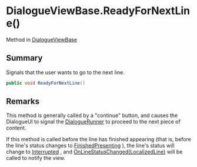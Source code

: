 # DialogueViewBase.ReadyForNextLine()

Method in [DialogueViewBase](/api/csharp/yarn.unity.dialogueviewbase.md)

## Summary


Signals that the user wants to go to the next line.


```csharp
public void ReadyForNextLine()
```

## Remarks


This method is generally called by a "continue" button, and
causes the DialogueUI to signal the  <a href="yarn.unity.dialoguerunner.md">DialogueRunner</a>  to proceed to the next piece of
content.

If this method is called before the line has finished appearing
(that is, before the line's status changes to  <a href="yarn.unity.linestatus.finishedpresenting.md">FinishedPresenting</a> ), the line's status will change
to  <a href="yarn.unity.linestatus.interrupted.md">Interrupted</a> , and  <a href="yarn.unity.dialogueviewbase.onlinestatuschanged.md">OnLineStatusChanged(LocalizedLine)</a>  will be called to notify the view.



